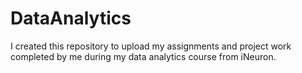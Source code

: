 # DataAnalytics
I created this repository to upload my assignments and project work completed by me during my data analytics course from iNeuron.
